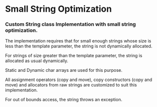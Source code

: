# Small String Optimization

### Custom String class Implementation with small string optimization.  

The implementation requires that for small enough strings whose size is 
less than the template parameter, the string is not dynamically allocated. 

For strings of size greater than the template parameter, the string is
allocated as usual dynamically. 

Static and Dynamic char arrays are used for this purpose.

All assignment operators (copy and move), copy constructors (copy and move) and
allocators from raw strings are customized to suit this implementation.

For out of bounds access, the string throws an exception.
